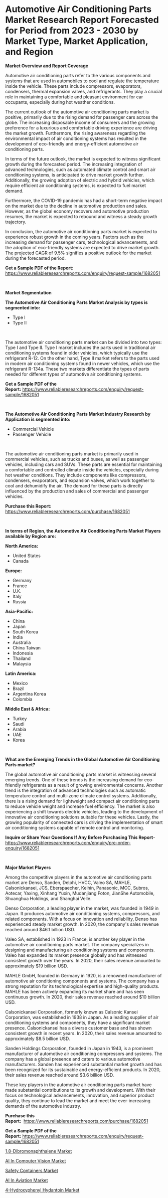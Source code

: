 <p><h1>Automotive Air Conditioning Parts Market Research Report Forecasted for Period from 2023 -  2030 by Market Type, Market Application, and Region</h1></p><p><strong>Market Overview and Report Coverage</strong></p>
<p><p>Automotive air conditioning parts refer to the various components and systems that are used in automobiles to cool and regulate the temperature inside the vehicle. These parts include compressors, evaporators, condensers, thermal expansion valves, and refrigerants. They play a crucial role in maintaining a comfortable and pleasant environment for car occupants, especially during hot weather conditions.</p><p>The current outlook of the automotive air conditioning parts market is positive, primarily due to the rising demand for passenger cars across the globe. The increasing disposable income of consumers and the growing preference for a luxurious and comfortable driving experience are driving the market growth. Furthermore, the rising awareness regarding the environmental impact of air conditioning systems has resulted in the development of eco-friendly and energy-efficient automotive air conditioning parts.</p><p>In terms of the future outlook, the market is expected to witness significant growth during the forecasted period. The increasing integration of advanced technologies, such as automated climate control and smart air conditioning systems, is anticipated to drive market growth further. Additionally, the growing adoption of electric and hybrid vehicles, which require efficient air conditioning systems, is expected to fuel market demand.</p><p>Furthermore, the COVID-19 pandemic has had a short-term negative impact on the market due to the decline in automotive production and sales. However, as the global economy recovers and automotive production resumes, the market is expected to rebound and witness a steady growth trajectory.</p><p>In conclusion, the automotive air conditioning parts market is expected to experience robust growth in the coming years. Factors such as the increasing demand for passenger cars, technological advancements, and the adoption of eco-friendly systems are expected to drive market growth. The projected CAGR of 9.5% signifies a positive outlook for the market during the forecasted period.</p></p>
<p><strong>Get a Sample PDF of the Report:</strong> <a href="https://www.reliableresearchreports.com/enquiry/request-sample/1682051">https://www.reliableresearchreports.com/enquiry/request-sample/1682051</a></p>
<p>&nbsp;</p>
<p><strong>Market Segmentation</strong></p>
<p><strong>The Automotive Air Conditioning Parts Market Analysis by types is segmented into:</strong></p>
<p><ul><li>Type I</li><li>Type II</li></ul></p>
<p>&nbsp;</p>
<p><p>The automotive air conditioning parts market can be divided into two types: Type I and Type II. Type I market includes the parts used in traditional air conditioning systems found in older vehicles, which typically use the refrigerant R-12. On the other hand, Type II market refers to the parts used in modern air conditioning systems found in newer vehicles, which use the refrigerant R-134a. These two markets differentiate the types of parts needed for different types of automotive air conditioning systems.</p></p>
<p><strong>Get a Sample PDF of the Report:</strong>&nbsp;<a href="https://www.reliableresearchreports.com/enquiry/request-sample/1682051">https://www.reliableresearchreports.com/enquiry/request-sample/1682051</a></p>
<p>&nbsp;</p>
<p><strong>The Automotive Air Conditioning Parts Market Industry Research by Application is segmented into:</strong></p>
<p><ul><li>Commercial Vehicle</li><li>Passenger Vehicle</li></ul></p>
<p>&nbsp;</p>
<p><p>The automotive air conditioning parts market is primarily used in commercial vehicles, such as trucks and buses, as well as passenger vehicles, including cars and SUVs. These parts are essential for maintaining a comfortable and controlled climate inside the vehicles, especially during hot weather conditions. They include components like compressors, condensers, evaporators, and expansion valves, which work together to cool and dehumidify the air. The demand for these parts is directly influenced by the production and sales of commercial and passenger vehicles.</p></p>
<p><strong>Purchase this Report:</strong>&nbsp; <a href="https://www.reliableresearchreports.com/purchase/1682051">https://www.reliableresearchreports.com/purchase/1682051</a></p>
<p>&nbsp;</p>
<p><strong>In terms of Region, the Automotive Air Conditioning Parts Market Players available by Region are:</strong></p>
<p>
    <p> <strong> North America: </strong>
        <ul>
            <li>United States</li>
            <li>Canada</li>
        </ul>
        </p> 
    <p> <strong> Europe: </strong>
        <ul>
            <li>Germany</li>
            <li>France</li>
            <li>U.K.</li>
            <li>Italy</li>
            <li>Russia</li>
        </ul>
        </p> 
    <p> <strong> Asia-Pacific: </strong>
        <ul>
            <li>China</li>
            <li>Japan</li>
            <li>South Korea</li>
            <li>India</li>
            <li>Australia</li>
            <li>China Taiwan</li>
            <li>Indonesia</li>
            <li>Thailand</li>
            <li>Malaysia</li>
        </ul>
        </p> 
    <p> <strong> Latin America: </strong>
        <ul>
            <li>Mexico</li>
            <li>Brazil</li>
            <li>Argentina Korea</li>
            <li>Colombia</li>
        </ul>
        </p> 
    <p> <strong> Middle East & Africa: </strong>
        <ul>
            <li>Turkey</li>
            <li>Saudi</li>
            <li>Arabia</li>
            <li>UAE</li>
            <li>Korea</li>
        </ul>
    </p>
    </p>
<p>&nbsp;</p>
<p><strong>What are the Emerging Trends in the Global Automotive Air Conditioning Parts market?</strong></p>
<p><p>The global automotive air conditioning parts market is witnessing several emerging trends. One of these trends is the increasing demand for eco-friendly refrigerants as a result of growing environmental concerns. Another trend is the integration of advanced technologies such as automatic temperature control and multi-zone climate control systems. Additionally, there is a rising demand for lightweight and compact air conditioning parts to reduce vehicle weight and increase fuel efficiency. The market is also experiencing a shift towards electric vehicles, leading to the development of innovative air conditioning solutions suitable for these vehicles. Lastly, the growing popularity of connected cars is driving the implementation of smart air conditioning systems capable of remote control and monitoring.</p></p>
<p><strong>Inquire or Share Your Questions If Any Before Purchasing This Report</strong>- <a href="https://www.reliableresearchreports.com/enquiry/pre-order-enquiry/1682051">https://www.reliableresearchreports.com/enquiry/pre-order-enquiry/1682051</a></p>
<p>&nbsp;</p>
<p><strong>Major Market Players</strong></p>
<p><p>Among the competitive players in the automotive air conditioning parts market are Denso, Sanden, Delphi, HVCC, Valeo SA, MAHLE, Calsonickansei, JCS, Eberspaecher, Keihin, Panasonic, MCC, Subros, Aotecar, Yaxing, Xinhang Yuxin, Mudanjiang Foton, JianShe Automobile, Shuanghua Holdings, and Shanghai Velle.</p><p>Denso Corporation, a leading player in the market, was founded in 1949 in Japan. It produces automotive air conditioning systems, compressors, and related components. With a focus on innovation and reliability, Denso has experienced steady market growth. In 2020, the company's sales revenue reached around $46.1 billion USD.</p><p>Valeo SA, established in 1923 in France, is another key player in the automotive air conditioning parts market. The company specializes in designing and manufacturing air conditioning systems and components. Valeo has expanded its market presence globally and has witnessed consistent growth over the years. In 2020, their sales revenue amounted to approximately $19 billion USD.</p><p>MAHLE GmbH, founded in Germany in 1920, is a renowned manufacturer of automotive air conditioning components and systems. The company has a strong reputation for its technological expertise and high-quality products. MAHLE has been actively expanding its market share and has seen continuous growth. In 2020, their sales revenue reached around $10 billion USD.</p><p>Calsonickansei Corporation, formerly known as Calsonic Kansei Corporation, was established in 1938 in Japan. As a leading supplier of air conditioning systems and components, they have a significant market presence. Calsonickansei has a diverse customer base and has shown consistent growth in recent years. In 2020, their sales revenue amounted to approximately $8.5 billion USD.</p><p>Sanden Holdings Corporation, founded in Japan in 1943, is a prominent manufacturer of automotive air conditioning compressors and systems. The company has a global presence and caters to various automotive manufacturers. Sanden has experienced substantial market growth and has been recognized for its sustainable and energy-efficient products. In 2020, their sales revenue reached around $3.6 billion USD.</p><p>These key players in the automotive air conditioning parts market have made substantial contributions to its growth and development. With their focus on technological advancements, innovation, and superior product quality, they continue to lead the market and meet the ever-increasing demands of the automotive industry.</p></p>
<p><strong>Purchase this Report:</strong>&nbsp;&nbsp;<a href="https://www.reliableresearchreports.com/purchase/1682051">https://www.reliableresearchreports.com/purchase/1682051</a></p>
<p></p>
<p><strong>Get a Sample PDF of the Report:</strong>&nbsp;<a href="https://www.reliableresearchreports.com/enquiry/request-sample/1682051">https://www.reliableresearchreports.com/enquiry/request-sample/1682051</a></p>
<p><p><a href="https://www.linkedin.com/pulse/18-dibromonaphthalene-market-research-report-unlocks-analysis/">1,8-Dibromonaphthalene Market</a></p><p><a href="https://medium.com/@randyhuel1989/ai-in-computer-vision-market-current-market-share-cagr-growth-projection-and-forecast-till-2030-c6660da617f4">AI In Computer Vision Market</a></p><p><a href="https://github.com/aasishrp01/Market-Research-Report-List-1/blob/main/safety-containers-market.md">Safety Containers Market</a></p><p><a href="https://medium.com/@dellkoepp/ai-in-aviation-market-current-market-share-cagr-growth-projection-and-forecast-till-2030-fbc38b2986a6">AI In Aviation Market</a></p><p><a href="https://www.linkedin.com/pulse/4-hydroxyphenyl-hydantoin-market-size-share-global-analysis/">4-Hydroxyphenyl Hydantoin Market</a></p></p>